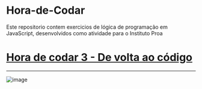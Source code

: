 # Hora-de-Codar

Este repositorio contem exercicios de lógica de programação em JavaScript, desenvolvidos como atividade para o Instituto Proa

<h1><a href="https://yaraeustaquio.github.io/Hora-de-Codar/">Hora de codar 3 - De volta ao código</a></h1>
<hr>

![image](https://github.com/YaraEustaquio/Hora-de-Codar/assets/51837067/f30b1634-6884-42a8-8f13-50a7ac55c3e6)


